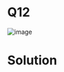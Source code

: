 # Q12
![image](https://github.com/user-attachments/assets/a1d812b5-eb7a-4a58-97b9-8edcdf036183)

# Solution
